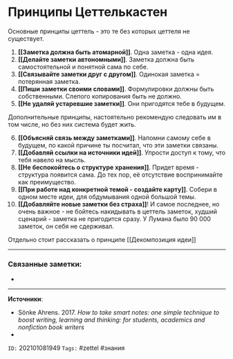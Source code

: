 # Принципы Цеттелькастен
Основные принципы цеттель - это те без которых цеттеля не существует.

1. **[[Заметка должна быть атомарной]]**. Одна заметка - одна идея.
2. **[[Делайте заметки автономными]]**. Заметка должна быть самостоятельной и понятной сама по себе.
3. **[[Связывайте заметки друг с другом]]**. Одинокая заметка = потерянная заметка. 
4. **[[Пиши заметки своими словами]]**. Формулировки должны быть собственными. Слепого копирования быть не должно.
5. **[[Не удаляй устаревшие заметки]]**. Они пригодятся тебе  в будущем.

Дополнительные принципы, настоятельно рекомендую следовать им в том числе, но без них система будет жить.

6. **[[Объясняй связь между заметками]]**. Напомни самому себе в будущем, по какой причине ты посчитал, что эти заметки связаны.
7. **[[Добавляй ссылки на источники идей]]**. Упрости доступ к тому, что тебя навело на мысль.
8. **[[Не  беспокойтесь о структуре хранения]]**. Придет время - структура появится сама. До тех пор, её отсутствие воспринимайте как преимущество.
9. **[[При работе над конкретной темой - создайте карту]]**. Собери в одном месте идеи, для обдумывания одной большой темы.
10. **[[Добавляйте новые заметки без страха]]**! И самое последнее, но очень важное - не бойтесь накидывать в цеттель заметок, худший сценарий - заметка не пригодится сразу. У Лумана было 90 000 заметок, он себя не сдерживал.



Отдельно стоит рассказать о принципе [[Декомпозиция идеи]]

---
### Связанные заметки:
- 

---
**Источники**: 
- Sönke Ahrens. 2017. *How to take smart notes: one simple technique to boost writing, learning and thinking: for students, academics and nonfiction book writers*
- 

`ID:` 202101081949
`Tags:` #zettel #знания 
